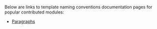 Below are links to template naming conventions documentation pages for popular contributed modules:

* [Paragraphs](https://www.drupal.org/docs/contributed-modules/paragraphs/theming-in-paragraphs-for-drupal-8)